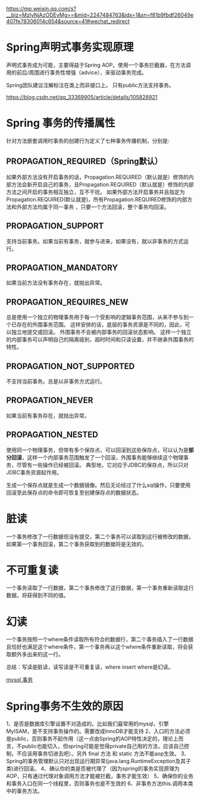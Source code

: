 https://mp.weixin.qq.com/s?__biz=MzIyNjAzODEyMg==&mid=2247484763&idx=1&sn=f81b9fbdf26049e407fe78306014c654&source=41#wechat_redirect

# Spring声明式事务实现原理

声明式事务成为可能，主要得益于Spring AOP。使用一个事务拦截器，在方法调用的前后/周围进行事务性增强（advice），来驱动事务完成。

Spring团队建议注解标注在类上而非接口上。
只有public方法支持事务。

https://blog.csdn.net/qq_33369905/article/details/105828921

# Spring 事务的传播属性

针对方法嵌套调用时事务的创建行为定义了七种事务传播机制，分别是:
## PROPAGATION_REQUIRED（Spring默认）
如果外部方法没有开启事务的话，Propagation.REQUIRED（默认就是）修饰的内部方法会新开启自己的事务，且Propagation.REQUIRED（默认就是）修饰的内部方法之间开启的事务相互独立，互不干扰。
如果外部方法开启事务并且指定为Propagation.REQUIRED(默认就是)，所有Propagation.REQUIRED修饰的内部方法和外部方法均属于同一事务 ，只要一个方法回滚，整个事务均回滚。

## PROPAGATION_SUPPORT
支持当前事务。如果当前有事务，就参与进来，如果没有，就以非事务的方式运行。

## PROPAGATION_MANDATORY
如果当前方法没有事务存在，就抛出异常。

## PROPAGATION_REQUIRES_NEW
总是使用一个独立的物理事务用于每一个受影响的逻辑事务范围，从来不参与到一个已存在的外围事务范围。
这样安排的话，底层的事务资源是不同的，因此，可以独立地提交或回滚。
外围事务不会被内部事务的回滚状态影响。
这样一个独立的内部事务可以声明自己的隔离级别，超时时间和只读设置，并不继承外围事务的特性。

## PROPAGATION_NOT_SUPPORTED
不支持当前事务。总是以非事务方式运行。

## PROPAGATION_NEVER
如果当前有事务存在，就抛出异常。

## PROPAGATION_NESTED
使用同一个物理事务，但带有多个保存点，可以回滚到这些保存点，可以认为是**部分回滚**，这样一个内部事务范围触发了一个回滚，外围事务能够继续这个物理事务，尽管有一些操作已经被回滚。
典型地，它对应于JDBC的保存点，所以只对JDBC事务资源起作用。

生成一个保存点就是生成一个数据镜像。然后无论经过了什么sql操作，只要使用回滚至此保存点的命令即可恢复至创建保存点的数据状态。


# 脏读
一个事务修改了一行数据但没有提交，第二个事务可以读取到这行被修改的数据，如果第一个事务回滚，第二个事务获取到的数据将是无效的。

# 不可重复读
一个事务读取了一行数据，第二个事务修改了这行数据，第一个事务重新读取这行数据，将获得到不同的值。

# 幻读
一个事务按照一个where条件读取所有符合的数据行，第二个事务插入了一行数据且恰好也满足这个where条件，第一个事务再以这个where条件重新读取，将会获取额外多出来的这一行。

总结：写读是脏读，读写读是不可重复读，where insert where是幻读。

[mysql 事务](https://segmentfault.com/a/1190000019684584)


# Spring事务不生效的原因
1、是否是数据库引擎设置不对造成的。比如我们最常用的mysql，引擎MyISAM，是不支持事务操作的。需要改成InnoDB才能支持
2、入口的方法必须是public，否则事务不起作用（这一点由Spring的AOP特性决定的，理论上而言，不public也能切入，但spring可能是觉得private自己用的方法，应该自己控制，不应该用事务切进去吧）。另外 final 方法 和 static 方法不能aop生效。
3、Spring的事务管理默认只对出现运行期异常(java.lang.RuntimeException及其子类)进行回滚。
4、确认你的类是否被代理了（因为spring的事务实现原理为AOP，只有通过代理对象调用方法才能被拦截，事务才能生效）
5、确保你的业务和事务入口在同一个线程里，否则事务也是不生效的
6、非事务方法this.调用本类中的事务方法。
  
